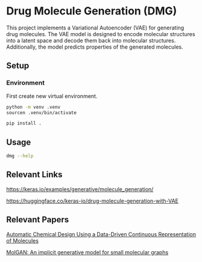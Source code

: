 # Drug Molecule Generation (DMG)

This project implements a Variational Autoencoder (VAE) for generating drug molecules. The VAE model is designed to encode molecular structures into a latent space and decode them back into molecular structures. Additionally, the model predicts properties of the generated molecules.

## Setup

### Environment

First create new virtual environment.

```bash
python -m venv .venv
sourcen .venv/bin/activate

pip install .
```

## Usage

```bash
dmg --help
```

## Relevant Links

<https://keras.io/examples/generative/molecule_generation/>

<https://huggingface.co/keras-io/drug-molecule-generation-with-VAE>

## Relevant Papers

[Automatic Chemical Design Using a Data-Driven Continuous Representation of Molecules](https://pubs.acs.org/doi/10.1021/acscentsci.7b00572)

[MolGAN: An implicit generative model for small molecular graphs](https://arxiv.org/abs/1805.11973)
